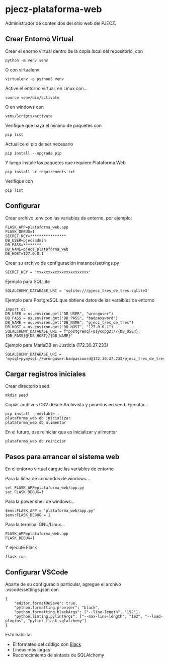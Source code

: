 # pjecz-plataforma-web

Administrador de contenidos del sitio web del PJECZ.

## Crear Entorno Virtual

Crear el enorno virtual dentro de la copia local del repositorio, con

    python -m venv venv

O con virtualenv

    virtualenv -p python3 venv

Active el entorno virtual, en Linux con...

    source venv/bin/activate

O en windows con

    venv/Scripts/activate

Verifique que haya el mínimo de paquetes con

    pip list

Actualice el pip de ser necesario

    pip install --upgrade pip

Y luego instale los paquetes que requiere Plataforma Web

    pip install -r requirements.txt

Verifique con

    pip list

## Configurar

Crear archivo .env con las variables de entorno, por ejemplo:

    FLASK_APP=plataforma_web.app
    FLASK_DEBUG=1
    SECRET_KEY=****************
    DB_USER=pjeczadmin
    DB_PASS=********
    DB_NAME=pjecz_plataforma_web
    DB_HOST=127.0.0.1

Crear su archivo de configuración instance/settings.py

    SECRET_KEY = 'xxxxxxxxxxxxxxxxxxxxxxx'

Ejemplo para SQLLite

    SQLALCHEMY_DATABASE_URI = 'sqlite:///pjecz_tres_de_tres.sqlite3'

Ejemplo para PostgreSQL que obtiene datos de las varaibles de entorno

    import os
    DB_USER = os.environ.get("DB_USER", "wronguser")
    DB_PASS = os.environ.get("DB_PASS", "badpassword")
    DB_NAME = os.environ.get("DB_NAME", "pjecz_tres_de_tres")
    DB_HOST = os.environ.get("DB_HOST", "127.0.0.1")
    SQLALCHEMY_DATABASE_URI = f"postgresql+psycopg2://{DB_USER}:{DB_PASS}@{DB_HOST}/{DB_NAME}"

Ejemplo para MariaDB en Justicia (172.30.37.233)

    SQLALCHEMY_DATABASE_URI = 'mysql+pymysql://wronguser:badpassword@172.30.37.233/pjecz_tres_de_tres'

## Cargar registros iniciales

Crear directorio seed

    mkdir seed

Copiar archivos CSV desde Archivista y ponerlos en seed. Ejecutar...

    pip install --editable .
    plataforma_web db inicializar
    plataforma_web db alimentar

En el futuro, use reiniciar que es inicializar y alimentar

    plataforma_web db reiniciar

## Pasos para arrancar el sistema web

En el entorno virtual cargue las variables de entorno

Para la línea de comandos de windows...

    set FLASK_APP=plataforma_web/app.py
    set FLASK_DEBUG=1

Para la power shell de windows...

    $env:FLASK_APP = "plataforma_web/app.py"
    $env:FLASK_DEBUG = 1

Para la terminal GNU/Linux...

    FLASK_APP=plataforma_web.app
    FLASK_DEBUG=1

Y ejecute Flask

    flask run

## Configurar VSCode

Aparte de su configuració particular, agregue el archivo .vscode/settings.json con

    {
        "editor.formatOnSave": true,
        "python.formatting.provider": "black",
        "python.formatting.blackArgs": ["--line-length", "192"],
        "python.linting.pylintArgs": ["--max-line-length", "192", "--load-plugins", "pylint_flask_sqlalchemy"]
    }

Esto habilita

- El formateo del código con [Black](https://black.readthedocs.io/en/stable/)
- Líneas más largas
- Reconocimiento de sintaxis de SQLAlchemy

